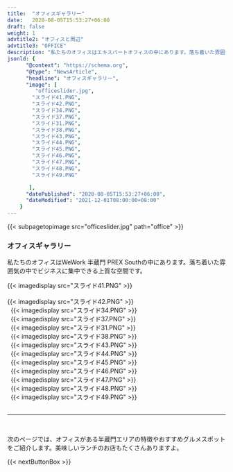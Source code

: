 ```yaml
---
title:  "オフィスギャラリー"
date:   2020-08-05T15:53:27+06:00
draft: false
weight: 1
advtitle2: "オフィスと周辺"
advtitle3: "OFFICE"
description: "私たちのオフィスはエキスパートオフィスの中にあります。落ち着いた雰囲気の中でビジネスに集中できる上質な空間です。"
jsonld: {
      "@context": "https://schema.org",
      "@type": "NewsArticle",
      "headline": "オフィスギャラリー",
      "image": [
         "officeslider.jpg",
        "スライド41.PNG",
        "スライド42.PNG",
        "スライド34.PNG",
        "スライド37.PNG",
        "スライド31.PNG",
        "スライド38.PNG",
        "スライド43.PNG",
        "スライド44.PNG",
        "スライド45.PNG",
        "スライド46.PNG",
        "スライド47.PNG",
        "スライド48.PNG",
        "スライド49.PNG"

       ],
      "datePublished": "2020-08-05T15:53:27+06:00",
      "dateModified": "2021-12-01T08:00:00+08:00"
    }
---
```

{{< subpagetopimage src="officeslider.jpg" path="office" >}}

### オフィスギャラリー

私たちのオフィスはWeWork 半蔵門 PREX Southの中にあります。落ち着いた雰囲気の中でビジネスに集中できる上質な空間です。
&nbsp;

{{< imagedisplay src="スライド41.PNG" >}}       
&nbsp;  
{{< imagedisplay src="スライド42.PNG" >}}  
&nbsp;
{{< imagedisplay src="スライド34.PNG" >}}  
&nbsp;
{{< imagedisplay src="スライド37.PNG" >}}  
&nbsp;
{{< imagedisplay src="スライド31.PNG" >}}  
&nbsp;
{{< imagedisplay src="スライド38.PNG" >}}  
&nbsp;
{{< imagedisplay src="スライド43.PNG" >}}   
&nbsp;
{{< imagedisplay src="スライド44.PNG" >}}   
&nbsp;
{{< imagedisplay src="スライド45.PNG" >}}   
&nbsp;
{{< imagedisplay src="スライド46.PNG" >}}   
&nbsp;
{{< imagedisplay src="スライド47.PNG" >}}   
&nbsp;
{{< imagedisplay src="スライド48.PNG" >}}   
&nbsp;
{{< imagedisplay src="スライド49.PNG" >}}   
&nbsp;

----
&nbsp; 

次のページでは、オフィスがある半蔵門エリアの特徴やおすすめグルメスポットをご紹介します。美味しいランチのお店もたくさんありますよ。

{{< nextButtonBox >}}

